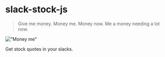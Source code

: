 # slack-stock-js
> Give me money. Money me. Money now. Me a money needing a lot now.

!["Money me"](http://vignette1.wikia.nocookie.net/itsalwayssunny/images/6/68/08x06_%284%29.jpg/revision/latest/scale-to-width/320?cb=20121109224338 "Money me.")

Get stock quotes in your slacks.

